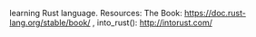 learning Rust language.
Resources:
  The Book: https://doc.rust-lang.org/stable/book/ ,
  into_rust(): http://intorust.com/

